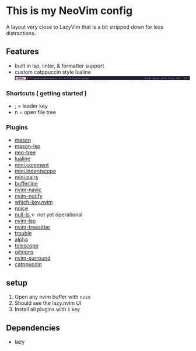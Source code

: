 # This is my NeoVim config
A layout very close to LazyVim that is a bit stripped down for less
distractions.
## Features
- built in lsp, linter, & formatter support
- custom catppuccin style lualine
![](readme_data/cat_lualine.png)
### Shortcuts ( getting started )
- ; = leader key
- <ctrl>n	= open file tree
### Plugins
- [ mason ]( https://github.com/williamboman/mason.nvim )
- [ mason-lsp ]( https://github.com/williamboman/mason-lspconfig.nvim )
- [ neo-tree ]( https://github.com/nvim-neo-tree/neo-tree.nvim )
- [ lualine ]( https://github.com/nvim-lualine/lualine.nvim )
- [ mini.comment ]( https://github.com/echasnovski/mini.comment )
- [ mini.indentscope ]( https://github.com/echasnovski/mini.nvim/blob/main/readmes/mini-indentscope.md )
- [ mini.pairs ]( https://github.com/echasnovski/mini.pairs )
- [ bufferline ]( https://github.com/akinsho/bufferline.nvim )
- [ nvim-navic ]( https://github.com/SmiteshP/nvim-navic )
- [ nvim-notify ]( https://github.com/rcarriga/nvim-notify )
- [ which-key.nvim ]( https://github.com/folke/which-key.nvim )
- [ noice ]( https://github.com/folke/noice.nvim )
- [ null-ls ]( https://github.com/jose-elias-alvarez/null-ls.nvim ) <- not yet operational
- [ nvim-lsp ]( https://github.com/neovim/nvim-lspconfig )
- [ nvim-treesitter ]( https://github.com/nvim-treesitter/nvim-treesitter )
- [ trouble ]( https://github.com/folke/trouble.nvim )
- [ alpha ]( https://github.com/goolord/alpha-nvim )
- [ telescope ]( https://github.com/nvim-telescope/telescope.nvim#usage )
- [ gitsigns ]( https://github.com/lewis6991/gitsigns.nvim )
- [ nvim-surround ]( https://github.com/kylechui/nvim-surround )
- [ catppuccin ]( https://github.com/catppuccin/nvim )
## setup
1. Open any nvim buffer with `nvim`
2. Should see the lazy.nvim UI
3. Install all plugins with `I` key

## Dependencies
- lazy
